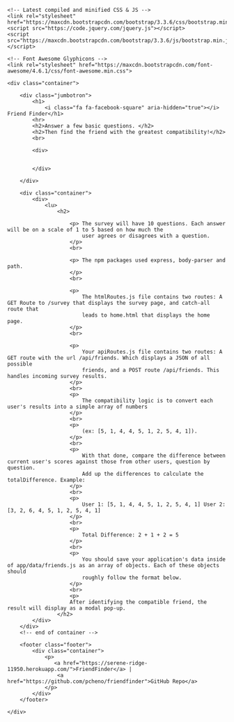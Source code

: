 <!DOCTYPE html>
<html lang="en">

<head>
    <meta charset="UTF-8">
    <title>FriendFinder Readme</title>

    <!-- Latest compiled and minified CSS & JS -->
    <link rel="stylesheet" href="https://maxcdn.bootstrapcdn.com/bootstrap/3.3.6/css/bootstrap.min.css">
    <script src="https://code.jquery.com/jquery.js"></script>
    <script src="https://maxcdn.bootstrapcdn.com/bootstrap/3.3.6/js/bootstrap.min.js"></script>

    <!-- Font Awesome Glyphicons -->
    <link rel="stylesheet" href="https://maxcdn.bootstrapcdn.com/font-awesome/4.6.1/css/font-awesome.min.css">

</head>

<body>

    <div class="container">

        <div class="jumbotron">
            <h1>
                <i class="fa fa-facebook-square" aria-hidden="true"></i> Friend Finder</h1>
            <hr>
            <h2>Answer a few basic questions. </h2>
            <h2>Then find the friend with the greatest compatibility!</h2>
            <br>

            <div>
           
                
            </div>

        </div>

        <div class="container">
            <div>
                <lu>
                    <h2>

                        <p> The survey will have 10 questions. Each answer will be on a scale of 1 to 5 based on how much the
                            user agrees or disagrees with a question.
                        </p>
                        <br>

                        <p> The npm packages used express, body-parser and path.
                        </p>
                        <br>

                        <p>
                            The htmlRoutes.js file contains two routes: A GET Route to /survey that displays the survey page, and catch-all route that
                            leads to home.html that displays the home page.
                        </p>
                        <br>

                        <p>
                            Your apiRoutes.js file contains two routes: A GET route with the url /api/friends. Which displays a JSON of all possible
                            friends, and a POST route /api/friends. This handles incoming survey results.
                        </p>
                        <br>
                        <p>
                            The compatibility logic is to convert each user's results into a simple array of numbers
                        </p>
                        <br>
                        <p>
                            (ex: [5, 1, 4, 4, 5, 1, 2, 5, 4, 1]).
                        </p>
                        <br>
                        <p>
                            With that done, compare the difference between current user's scores against those from other users, question by question.
                            Add up the differences to calculate the totalDifference. Example:
                        </p>
                        <br>
                        <p>
                            User 1: [5, 1, 4, 4, 5, 1, 2, 5, 4, 1] User 2: [3, 2, 6, 4, 5, 1, 2, 5, 4, 1]
                        </p>
                        <br>
                        <p>
                            Total Difference: 2 + 1 + 2 = 5
                        </p>
                        <br>
                        <p>
                            You should save your application's data inside of app/data/friends.js as an array of objects. Each of these objects should
                            roughly follow the format below.
                        </p>
                        <br>
                        <p>
                        After identifying the compatible friend, the result will display as a modal pop-up.
                    </h2>
            </div>
        </div>
        <!-- end of container -->

        <footer class="footer">
            <div class="container">
                <p>
                   <a href="https://serene-ridge-11950.herokuapp.com/">FriendFinder</a> |
                    <a href="https://github.com/pcheno/friendfinder">GitHub Repo</a>
                </p>
            </div>
        </footer>

    </div>


</body>

</html>